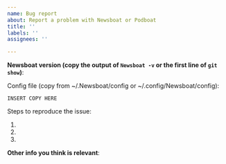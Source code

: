 ```yaml
---
name: Bug report
about: Report a problem with Newsboat or Podboat
title: ''
labels: ''
assignees: ''

---
```


**Newsboat version (copy the output of `Newsboat -v` or the first line of `git show`)**:

Config file (copy from ~/.Newsboat/config or ~/.config/Newsboat/config):

```
INSERT COPY HERE
```

Steps to reproduce the issue:

1.

2.

3.

**Other info you think is relevant**:
